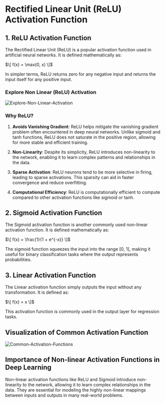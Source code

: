 # Rectified Linear Unit (ReLU) Activation Function

## 1. ReLU Activation Function

The Rectified Linear Unit (ReLU) is a popular activation function used in artificial neural networks. It is defined mathematically as:

$\[ f(x) = \max(0, x) \]$

In simpler terms, ReLU returns zero for any negative input and returns the input itself for any positive input.
### Explore Non Linear (ReLU) Activation
![Explore-Non-Linear-Activation](https://github.com/UMMY87/Rectified-Linear-Unit-ReLU-Activation/assets/117314436/f1fcf06d-299a-4a4f-8046-3e3b1ca7c21b)

### Why ReLU?

1. **Avoids Vanishing Gradient**:
   ReLU helps mitigate the vanishing gradient problem often encountered in deep neural networks. Unlike sigmoid and tanh functions, ReLU does not saturate in the positive region, allowing for more stable and efficient training.

2. **Non-Linearity**:
   Despite its simplicity, ReLU introduces non-linearity to the network, enabling it to learn complex patterns and relationships in the data.

3. **Sparse Activation**:
   ReLU neurons tend to be more selective in firing, leading to sparse activations. This sparsity can aid in faster convergence and reduce overfitting.

4. **Computational Efficiency**:
   ReLU is computationally efficient to compute compared to other activation functions like sigmoid or tanh.

## 2. Sigmoid Activation Function

The Sigmoid activation function is another commonly used non-linear activation function. It is defined mathematically as:

$\[ f(x) = \frac{1}{1 + e^{-x}} \]$

The sigmoid function squeezes the input into the range [0, 1], making it useful for binary classification tasks where the output represents probabilities.

## 3. Linear Activation Function

The Linear activation function simply outputs the input without any transformation. It is defined as:

$\[ f(x) = x \]$

This activation function is commonly used in the output layer for regression tasks.

## Visualization of Common Activation Function

![Common-Activation-Functions](https://github.com/UMMY87/Rectified-Linear-Unit-ReLU-Activation/assets/117314436/e5d34114-f598-42ab-a7e7-3445b93c4f3f)

## Importance of Non-linear Activation Functions in Deep Learning

Non-linear activation functions like ReLU and Sigmoid introduce non-linearity to the network, allowing it to learn complex relationships in the data. They are essential for modeling the highly non-linear mappings between inputs and outputs in many real-world problems.
